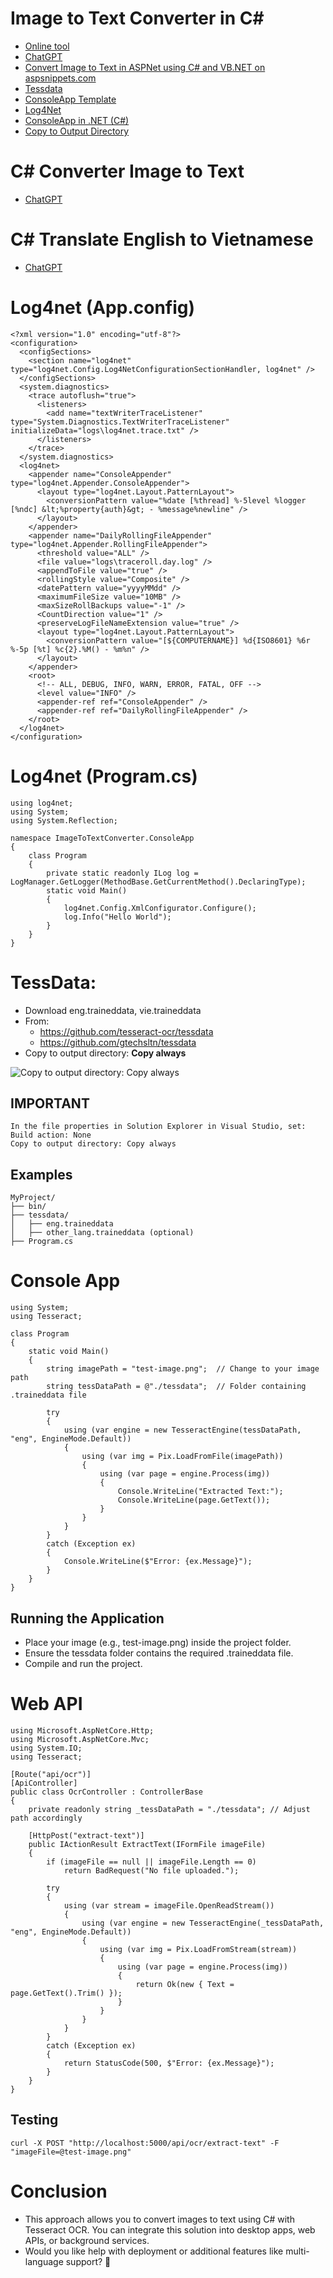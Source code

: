 # Image to Text Converter in C#
* [Online tool](https://www.imagetotext.info/)
* [ChatGPT](https://chatgpt.com/)
* [Convert Image to Text in ASPNet using C# and VB.NET on aspsnippets.com](https://www.aspsnippets.com/Articles/1526/Convert-Image-to-Text-in-ASPNet-using-C-and-VBNet/)
* [Tessdata](https://github.com/tesseract-ocr/tessdata)
* [ConsoleApp Template](https://github.com/gtechsltn/ConsoleApp)
* [Log4Net](https://github.com/gtechsltn/ConsoleApp/blob/master/ConsoleApp1/Src/App.config)
* [ConsoleApp in .NET (C#)](https://github.com/gtechsltn/ConsoleApp/blob/master/ConsoleApp1/Src/Program.cs)
* [Copy to Output Directory](https://dev.to/karenpayneoregon/visual-studio-copying-files-to-debug-or-release-folder-3onj)

# C# Converter Image to Text
* [ChatGPT](https://chatgpt.com/share/67da3994-35c4-8013-9308-b21cf8cc427a)

# C# Translate English to Vietnamese
* [ChatGPT](https://chatgpt.com/share/67da3994-35c4-8013-9308-b21cf8cc427a)

# Log4net (App.config)
```
﻿<?xml version="1.0" encoding="utf-8"?>
<configuration>
  <configSections>
    <section name="log4net" type="log4net.Config.Log4NetConfigurationSectionHandler, log4net" />
  </configSections>
  <system.diagnostics>
    <trace autoflush="true">
      <listeners>
        <add name="textWriterTraceListener" type="System.Diagnostics.TextWriterTraceListener" initializeData="logs\log4net.trace.txt" />
      </listeners>
    </trace>
  </system.diagnostics>
  <log4net>
    <appender name="ConsoleAppender" type="log4net.Appender.ConsoleAppender">
      <layout type="log4net.Layout.PatternLayout">
        <conversionPattern value="%date [%thread] %-5level %logger [%ndc] &lt;%property{auth}&gt; - %message%newline" />
      </layout>
    </appender>
    <appender name="DailyRollingFileAppender" type="log4net.Appender.RollingFileAppender">
      <threshold value="ALL" />
      <file value="logs\traceroll.day.log" />
      <appendToFile value="true" />
      <rollingStyle value="Composite" />
      <datePattern value="yyyyMMdd" />
      <maximumFileSize value="10MB" />
      <maxSizeRollBackups value="-1" />
      <CountDirection value="1" />
      <preserveLogFileNameExtension value="true" />
      <layout type="log4net.Layout.PatternLayout">
        <conversionPattern value="[${COMPUTERNAME}] %d{ISO8601} %6r %-5p [%t] %c{2}.%M() - %m%n" />
      </layout>
    </appender>
    <root>
      <!-- ALL, DEBUG, INFO, WARN, ERROR, FATAL, OFF -->
      <level value="INFO" />
      <appender-ref ref="ConsoleAppender" />
      <appender-ref ref="DailyRollingFileAppender" />
    </root>
  </log4net>
</configuration>
```

# Log4net (Program.cs)
```
using log4net;
using System;
using System.Reflection;

namespace ImageToTextConverter.ConsoleApp
{
    class Program
    {
        private static readonly ILog log = LogManager.GetLogger(MethodBase.GetCurrentMethod().DeclaringType);
        static void Main()
        {
            log4net.Config.XmlConfigurator.Configure();
            log.Info("Hello World");
        }
    }
}
```

# TessData: 
* Download eng.traineddata, vie.traineddata
* From:
  * https://github.com/tesseract-ocr/tessdata
  * https://github.com/gtechsltn/tessdata
* Copy to output directory: **Copy always**

![Copy to output directory: **Copy always**](https://github.com/user-attachments/assets/8613c6ef-3f42-4f14-a8d8-6a74c5d5df36)

## IMPORTANT
```
In the file properties in Solution Explorer in Visual Studio, set:
Build action: None
Copy to output directory: Copy always
```

## Examples
```
MyProject/
├── bin/
├── tessdata/
│   ├── eng.traineddata
│   ├── other_lang.traineddata (optional)
├── Program.cs
```

# Console App
```
using System;
using Tesseract;

class Program
{
    static void Main()
    {
        string imagePath = "test-image.png";  // Change to your image path
        string tessDataPath = @"./tessdata";  // Folder containing .traineddata file

        try
        {
            using (var engine = new TesseractEngine(tessDataPath, "eng", EngineMode.Default))
            {
                using (var img = Pix.LoadFromFile(imagePath))
                {
                    using (var page = engine.Process(img))
                    {
                        Console.WriteLine("Extracted Text:");
                        Console.WriteLine(page.GetText());
                    }
                }
            }
        }
        catch (Exception ex)
        {
            Console.WriteLine($"Error: {ex.Message}");
        }
    }
}
```

## Running the Application
* Place your image (e.g., test-image.png) inside the project folder.
* Ensure the tessdata folder contains the required .traineddata file.
* Compile and run the project.

# Web API
```
using Microsoft.AspNetCore.Http;
using Microsoft.AspNetCore.Mvc;
using System.IO;
using Tesseract;

[Route("api/ocr")]
[ApiController]
public class OcrController : ControllerBase
{
    private readonly string _tessDataPath = "./tessdata"; // Adjust path accordingly

    [HttpPost("extract-text")]
    public IActionResult ExtractText(IFormFile imageFile)
    {
        if (imageFile == null || imageFile.Length == 0)
            return BadRequest("No file uploaded.");

        try
        {
            using (var stream = imageFile.OpenReadStream())
            {
                using (var engine = new TesseractEngine(_tessDataPath, "eng", EngineMode.Default))
                {
                    using (var img = Pix.LoadFromStream(stream))
                    {
                        using (var page = engine.Process(img))
                        {
                            return Ok(new { Text = page.GetText().Trim() });
                        }
                    }
                }
            }
        }
        catch (Exception ex)
        {
            return StatusCode(500, $"Error: {ex.Message}");
        }
    }
}
```
## Testing
```
curl -X POST "http://localhost:5000/api/ocr/extract-text" -F "imageFile=@test-image.png"
```

# Conclusion
* This approach allows you to convert images to text using C# with Tesseract OCR. You can integrate this solution into desktop apps, web APIs, or background services.
* Would you like help with deployment or additional features like multi-language support? 🚀
